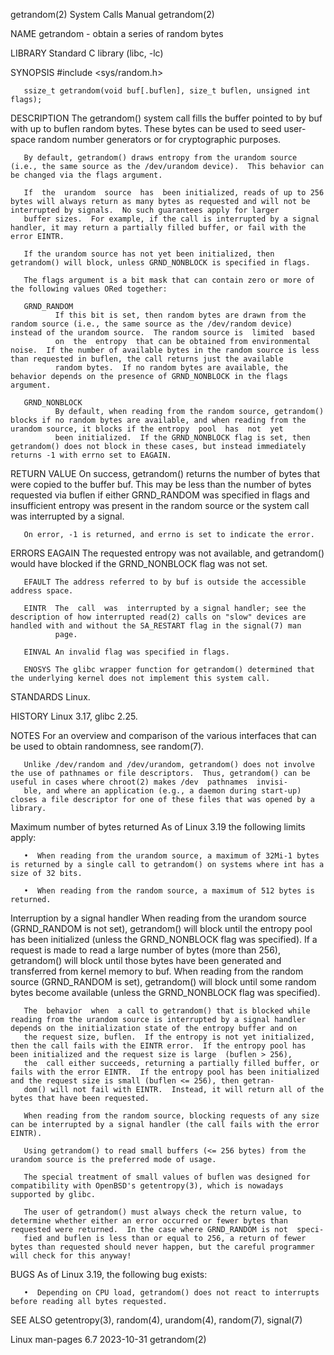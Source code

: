 getrandom(2)                                                                                System Calls Manual                                                                                getrandom(2)

NAME
       getrandom - obtain a series of random bytes

LIBRARY
       Standard C library (libc, -lc)

SYNOPSIS
       #include <sys/random.h>

       ssize_t getrandom(void buf[.buflen], size_t buflen, unsigned int flags);

DESCRIPTION
       The getrandom() system call fills the buffer pointed to by buf with up to buflen random bytes.  These bytes can be used to seed user-space random number generators or for cryptographic purposes.

       By default, getrandom() draws entropy from the urandom source (i.e., the same source as the /dev/urandom device).  This behavior can be changed via the flags argument.

       If  the  urandom  source  has  been initialized, reads of up to 256 bytes will always return as many bytes as requested and will not be interrupted by signals.  No such guarantees apply for larger
       buffer sizes.  For example, if the call is interrupted by a signal handler, it may return a partially filled buffer, or fail with the error EINTR.

       If the urandom source has not yet been initialized, then getrandom() will block, unless GRND_NONBLOCK is specified in flags.

       The flags argument is a bit mask that can contain zero or more of the following values ORed together:

       GRND_RANDOM
              If this bit is set, then random bytes are drawn from the random source (i.e., the same source as the /dev/random device) instead of the urandom source.  The random source is  limited  based
              on  the  entropy  that can be obtained from environmental noise.  If the number of available bytes in the random source is less than requested in buflen, the call returns just the available
              random bytes.  If no random bytes are available, the behavior depends on the presence of GRND_NONBLOCK in the flags argument.

       GRND_NONBLOCK
              By default, when reading from the random source, getrandom() blocks if no random bytes are available, and when reading from the urandom source, it blocks if the entropy  pool  has  not  yet
              been initialized.  If the GRND_NONBLOCK flag is set, then getrandom() does not block in these cases, but instead immediately returns -1 with errno set to EAGAIN.

RETURN VALUE
       On success, getrandom() returns the number of bytes that were copied to the buffer buf.  This may be less than the number of bytes requested via buflen if either GRND_RANDOM was specified in flags
       and insufficient entropy was present in the random source or the system call was interrupted by a signal.

       On error, -1 is returned, and errno is set to indicate the error.

ERRORS
       EAGAIN The requested entropy was not available, and getrandom() would have blocked if the GRND_NONBLOCK flag was not set.

       EFAULT The address referred to by buf is outside the accessible address space.

       EINTR  The  call  was  interrupted by a signal handler; see the description of how interrupted read(2) calls on "slow" devices are handled with and without the SA_RESTART flag in the signal(7) man
              page.

       EINVAL An invalid flag was specified in flags.

       ENOSYS The glibc wrapper function for getrandom() determined that the underlying kernel does not implement this system call.

STANDARDS
       Linux.

HISTORY
       Linux 3.17, glibc 2.25.

NOTES
       For an overview and comparison of the various interfaces that can be used to obtain randomness, see random(7).

       Unlike /dev/random and /dev/urandom, getrandom() does not involve the use of pathnames or file descriptors.  Thus, getrandom() can be useful in cases where chroot(2) makes /dev  pathnames  invisi‐
       ble, and where an application (e.g., a daemon during start-up) closes a file descriptor for one of these files that was opened by a library.

   Maximum number of bytes returned
       As of Linux 3.19 the following limits apply:

       •  When reading from the urandom source, a maximum of 32Mi-1 bytes is returned by a single call to getrandom() on systems where int has a size of 32 bits.

       •  When reading from the random source, a maximum of 512 bytes is returned.

   Interruption by a signal handler
       When  reading  from  the urandom source (GRND_RANDOM is not set), getrandom() will block until the entropy pool has been initialized (unless the GRND_NONBLOCK flag was specified).  If a request is
       made to read a large number of bytes (more than 256), getrandom() will block until those bytes have been generated and transferred from kernel memory to buf.  When reading from the  random  source
       (GRND_RANDOM is set), getrandom() will block until some random bytes become available (unless the GRND_NONBLOCK flag was specified).

       The  behavior  when  a call to getrandom() that is blocked while reading from the urandom source is interrupted by a signal handler depends on the initialization state of the entropy buffer and on
       the request size, buflen.  If the entropy is not yet initialized, then the call fails with the EINTR error.  If the entropy pool has been initialized and the request size is large  (buflen > 256),
       the  call either succeeds, returning a partially filled buffer, or fails with the error EINTR.  If the entropy pool has been initialized and the request size is small (buflen <= 256), then getran‐
       dom() will not fail with EINTR.  Instead, it will return all of the bytes that have been requested.

       When reading from the random source, blocking requests of any size can be interrupted by a signal handler (the call fails with the error EINTR).

       Using getrandom() to read small buffers (<= 256 bytes) from the urandom source is the preferred mode of usage.

       The special treatment of small values of buflen was designed for compatibility with OpenBSD's getentropy(3), which is nowadays supported by glibc.

       The user of getrandom() must always check the return value, to determine whether either an error occurred or fewer bytes than requested were returned.  In the case where GRND_RANDOM is not  speci‐
       fied and buflen is less than or equal to 256, a return of fewer bytes than requested should never happen, but the careful programmer will check for this anyway!

BUGS
       As of Linux 3.19, the following bug exists:

       •  Depending on CPU load, getrandom() does not react to interrupts before reading all bytes requested.

SEE ALSO
       getentropy(3), random(4), urandom(4), random(7), signal(7)

Linux man-pages 6.7                                                                              2023-10-31                                                                                    getrandom(2)
